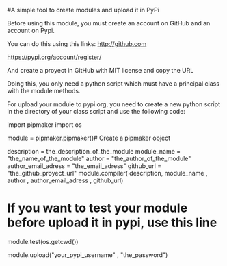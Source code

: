 #A simple tool to create modules and upload it in PyPi


Before using this module, you must create an account on GitHub and an account on Pypi.

You can do this using this links:
http://github.com

https://pypi.org/account/register/

And create a proyect in GitHub with MIT license and copy the URL

Doing this, you only need a python script which must have a principal class with the module methods.

For upload your module to pypi.org, you need to create a new python script in the directory of your class script and use the following code:

import pipmaker
import os

module = pipmaker.pipmaker()# Create a pipmaker object

description = the_description_of_the_module
module_name = "the_name_of_the_module"
author = "the_author_of_the_module"
author_email_adress = "the_email_adress"
github_url = "the_github_proyect_url"
module.compiler( description, module_name , author , author_email_adress , github_url) 

# If you want to test your module before upload it in pypi, use this line
module.test(os.getcwd())


module.upload("your_pypi_username" , "the_password")
